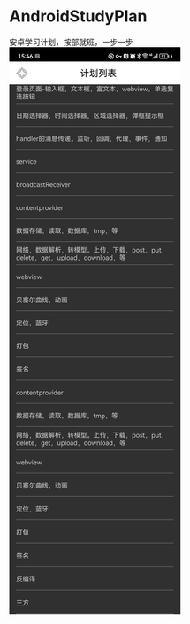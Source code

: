 # AndroidStudyPlan
安卓学习计划，按部就班，一步一步
![image](https://github.com/littleZhangqq/AndroidStudyPlan/blob/main/1911680076085_.pic.jpg)